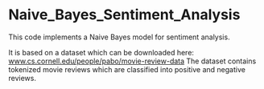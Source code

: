 # Naive_Bayes_Sentiment_Analysis

This code implements a Naive Bayes model for sentiment analysis. 

It is based on a dataset which can be downloaded here: www.cs.cornell.edu/people/pabo/movie-review-data 
The dataset contains tokenized movie reviews which are classified into positive and negative reviews.
